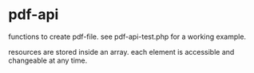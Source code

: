 # pdf-api

functions to create pdf-file.
see pdf-api-test.php for a working example.

resources are stored inside an array.
each element is accessible and changeable at any time.
